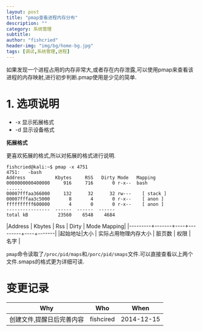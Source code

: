 ```yaml
---
layout: post
title: "pmap查看进程内存分布"
description: ""
category: 系统管理
subtitle:
author: "fishcried"
header-img: "img/bg/home-bg.jpg"
tags: [调试,系统管理,进程]
---
```


如果发现一个进程占用的内存非常大,或者存在内存泄露,可以使用pmap来查看该进程的内存映射,进行初步判断.pmap使用是少见的简单.

# 1. 选项说明

- -x 显示拓展格式
- -d 显示设备格式


**拓展格式**

更喜欢拓展的格式,所以对拓展的格式进行说明.
  
    fishcried@kali:~$ pmap -x 4751
    4751:   -bash
    Address           Kbytes     RSS   Dirty Mode   Mapping
    0000000000400000     916     716       0 r-x--  bash
    ......
    00007fffaa366000     132      32      32 rw---    [ stack ]
    00007fffaa3c5000       8       4       0 r-x--    [ anon ]
    ffffffffff600000       4       0       0 r-x--    [ anon ]
    ----------------  ------  ------  ------
    total kB           23560    6548    4684

|Address | Kbytes | Rss | Dirty | Mode Mapping|
|---------+-------+----+---------+----+-------|
|起始地址|大小 | 实际占用物理内存大小 | 脏页数 | 权限 | 名字 |

`pmap`命令读取了`/proc/pid/maps`和`/porc/pid/smaps`文件.可以直接查看以上两个文件.smaps的格式更为详细可读.

# 变更记录

|Why | Who | When |
|----|-----|------|
|创建文件,提醒日后完善内容|fishcired|2014-12-15 |
